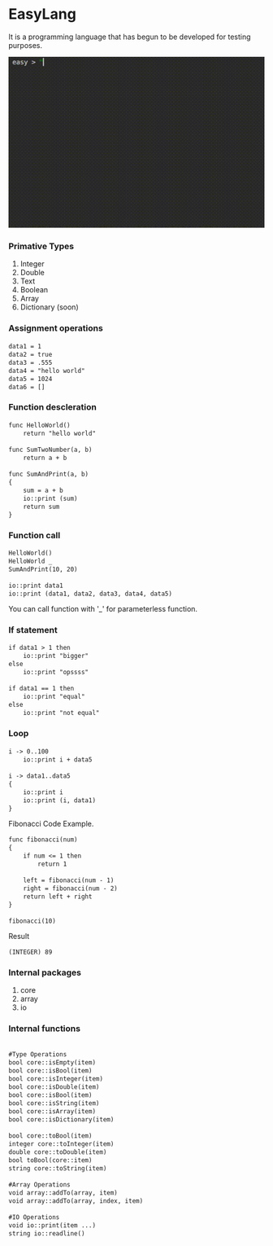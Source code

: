 # EasyLang
It is a programming language that has begun to be developed for testing purposes.

![EasyLang](EasyLang.gif)

### Primative Types
1. Integer
2. Double
3. Text
4. Boolean
5. Array
6. Dictionary (soon)


### Assignment operations
```
data1 = 1
data2 = true
data3 = .555
data4 = "hello world"
data5 = 1024
data6 = []
```

### Function descleration
```
func HelloWorld()
    return "hello world"

func SumTwoNumber(a, b)
    return a + b

func SumAndPrint(a, b)
{
    sum = a + b
    io::print (sum)
    return sum
}
```

### Function call
```
HelloWorld()
HelloWorld _
SumAndPrint(10, 20)

io::print data1
io::print (data1, data2, data3, data4, data5)
```
You can call function with '_' for parameterless function.

### If statement
```
if data1 > 1 then
    io::print "bigger"
else
    io::print "opssss"

if data1 == 1 then
    io::print "equal"
else
    io::print "not equal"
```

### Loop
```
i -> 0..100 
    io::print i + data5

i -> data1..data5 
{
    io::print i
    io::print (i, data1)
}
```

Fibonacci Code Example.
```
func fibonacci(num) 
{ 
    if num <= 1 then 
        return 1 
        
    left = fibonacci(num - 1)
    right = fibonacci(num - 2) 
    return left + right 
}

fibonacci(10)
```

Result
```
(INTEGER) 89
```

### Internal packages
1. core
2. array
3. io

### Internal functions
```

#Type Operations
bool core::isEmpty(item)
bool core::isBool(item)
bool core::isInteger(item)
bool core::isDouble(item)
bool core::isBool(item)
bool core::isString(item)
bool core::isArray(item)
bool core::isDictionary(item)

bool core::toBool(item)
integer core::toInteger(item)
double core::toDouble(item)
bool toBool(core::item)
string core::toString(item)

#Array Operations
void array::addTo(array, item)
void array::addTo(array, index, item)

#IO Operations
void io::print(item ...)
string io::readline()
```
